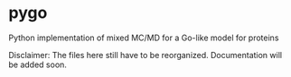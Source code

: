 pygo
====

Python implementation of mixed MC/MD for a Go-like model for proteins

Disclaimer: The files here still have to be reorganized. Documentation will be added soon.
